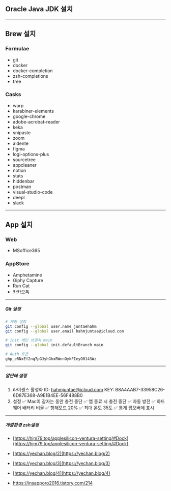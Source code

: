 ## Oracle Java JDK 설치
---
## Brew 설치
### Formulae
- git
- docker
- docker-completion
- zsh-completions
- tree
### Casks
- warp
- karabiner-elements
- google-chrome
- adobe-acrobat-reader
- keka
- snipaste
- zoom
- aldente
- figma
- logi-options-plus
- sourcetree
- appcleaner
- notion
- stats
- hiddenbar
- postman
- visual-studio-code
- deepl
- slack
---
## App 설치
### Web
- MSoffice365
### AppStore
- Amphetamine
- Giphy Capture
- Run Cat
- 카카오톡
---
##### Git 설정
```zsh
# 계정 설정
git config --global user.name juntaehahm
git config --global user.email hahmjuntae@icloud.com

# init 메인 브랜치 main
git config --global init.defaultBranch main

# Auth 토큰
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
```
---
##### 알단테 설정
1. 라이센스 활성화
	ID: hahmjuntae@icloud.com
	KEY: B8A4AAB7-33958C26-6D87E368-A9E1B4EE-56F488B0
2. 설정
	✅ Mac이 잠자는 동안 충전 중단
	✅ 앱 종료 시 충전 중단
	✅ 자동 방전
	✅ 하드웨어 배터리 비율
	✅ 항해모드 20%
	✅ 최대 온도 35도
	✅ 통계 팝오버에 표시
---
##### 개발환경 zsh설정

- [https://hjm79.top/applesilicon-ventura-setting/#Dock](https://hjm79.top/applesilicon-ventura-setting/#Dock)

- [https://yechan.blog/2](https://yechan.blog/2)

- [https://yechan.blog/3](https://yechan.blog/3)

- [https://yechan.blog/4](https://yechan.blog/4)

- https://insapporo2016.tistory.com/214